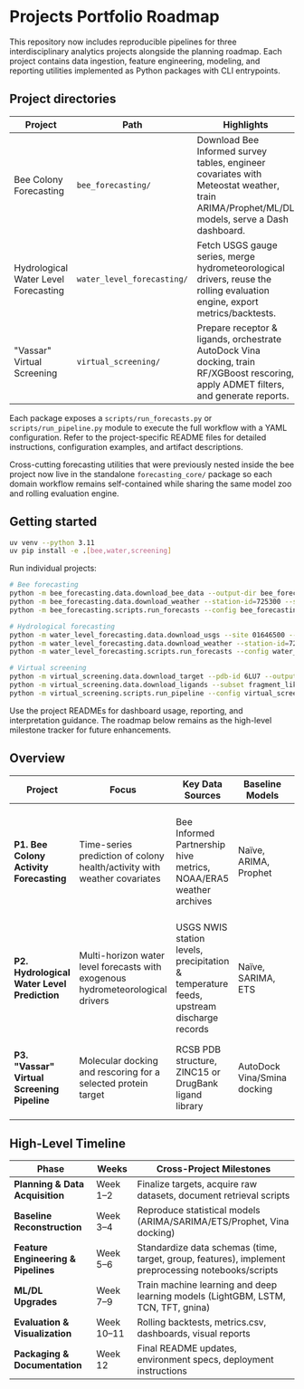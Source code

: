 # Projects Portfolio Roadmap

This repository now includes reproducible pipelines for three interdisciplinary analytics projects alongside the planning
roadmap. Each project contains data ingestion, feature engineering, modeling, and reporting utilities implemented as
Python packages with CLI entrypoints.

## Project directories

| Project | Path | Highlights |
| --- | --- | --- |
| Bee Colony Forecasting | `bee_forecasting/` | Download Bee Informed survey tables, engineer covariates with Meteostat weather, train ARIMA/Prophet/ML/DL models, serve a Dash dashboard. |
| Hydrological Water Level Forecasting | `water_level_forecasting/` | Fetch USGS gauge series, merge hydrometeorological drivers, reuse the rolling evaluation engine, export metrics/backtests. |
| "Vassar" Virtual Screening | `virtual_screening/` | Prepare receptor & ligands, orchestrate AutoDock Vina docking, train RF/XGBoost rescoring, apply ADMET filters, and generate reports. |

Each package exposes a `scripts/run_forecasts.py` or `scripts/run_pipeline.py` module to execute the full workflow with a
YAML configuration. Refer to the project-specific README files for detailed instructions, configuration examples, and
artifact descriptions.

Cross-cutting forecasting utilities that were previously nested inside the bee project now live in the standalone
`forecasting_core/` package so each domain workflow remains self-contained while sharing the same model zoo and rolling
evaluation engine.

## Getting started

```bash
uv venv --python 3.11
uv pip install -e .[bee,water,screening]
```

Run individual projects:

```bash
# Bee forecasting
python -m bee_forecasting.data.download_bee_data --output-dir bee_forecasting/data/raw
python -m bee_forecasting.data.download_weather --station-id=725300 --start 2016-01-01 --end 2017-12-31 --output-dir bee_forecasting/data/raw
python -m bee_forecasting.scripts.run_forecasts --config bee_forecasting/configs/default.yaml

# Hydrological forecasting
python -m water_level_forecasting.data.download_usgs --site 01646500 --start 2015-01-01 --end 2020-12-31 --output water_level_forecasting/data/raw
python -m water_level_forecasting.data.download_weather --station-id=724050 --start 2015-01-01 --end 2020-12-31 --output water_level_forecasting/data/raw
python -m water_level_forecasting.scripts.run_forecasts --config water_level_forecasting/configs/potomac.yaml

# Virtual screening
python -m virtual_screening.data.download_target --pdb-id 6LU7 --output virtual_screening/data/targets
python -m virtual_screening.data.download_ligands --subset fragment_like --limit 500 --output virtual_screening/data/ligands
python -m virtual_screening.scripts.run_pipeline --config virtual_screening/configs/mpro.yaml
```

Use the project READMEs for dashboard usage, reporting, and interpretation guidance. The roadmap below remains as the
high-level milestone tracker for future enhancements.

## Overview

| Project | Focus | Key Data Sources | Baseline Models | ML/DL Enhancements | Major Deliverables |
| --- | --- | --- | --- | --- | --- |
| **P1. Bee Colony Activity Forecasting** | Time-series prediction of colony health/activity with weather covariates | Bee Informed Partnership hive metrics, NOAA/ERA5 weather archives | Naïve, ARIMA, Prophet | Random Forest, LightGBM, XGBoost, CatBoost, SVR, Elman RNN, LSTM, Temporal Convolutional Network | Metrics table, rolling forecasts (7/14/30/90 days), interactive Dash dashboard |
| **P2. Hydrological Water Level Prediction** | Multi-horizon water level forecasts with exogenous hydrometeorological drivers | USGS NWIS station levels, precipitation & temperature feeds, upstream discharge records | Naïve, SARIMA, ETS | Random Forest, LightGBM, XGBoost, CatBoost, SVR, LSTM, Temporal ConvNet | Backtesting metrics by station/horizon, SHAP feature attribution, visual report |
| **P3. "Vassar" Virtual Screening Pipeline** | Molecular docking and rescoring for a selected protein target | RCSB PDB structure, ZINC15 or DrugBank ligand library | AutoDock Vina/Smina docking | RF-Score, XGBoost-QSAR, gnina CNN, ADMET filtering | top20 hits table, docking visualizations (3D/2D), reproducible screening scripts |

## High-Level Timeline

| Phase | Weeks | Cross-Project Milestones |
| --- | --- | --- |
| **Planning & Data Acquisition** | Week 1–2 | Finalize targets, acquire raw datasets, document retrieval scripts |
| **Baseline Reconstruction** | Week 3–4 | Reproduce statistical models (ARIMA/SARIMA/ETS/Prophet, Vina docking) |
| **Feature Engineering & Pipelines** | Week 5–6 | Standardize data schemas (time, target, group, features), implement preprocessing notebooks/scripts |
| **ML/DL Upgrades** | Week 7–9 | Train machine learning and deep learning models (LightGBM, LSTM, TCN, TFT, gnina) |
| **Evaluation & Visualization** | Week 10–11 | Rolling backtests, metrics.csv, dashboards, visual reports |
| **Packaging & Documentation** | Week 12 | Final README updates, environment specs, deployment instructions |
